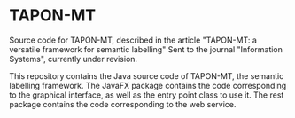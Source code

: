 # TAPON-MT
Source code for TAPON-MT, described in the article "TAPON-MT: a versatile framework for semantic labelling" Sent to the journal "Information Systems", currently under revision.

This repository contains the Java source code of TAPON-MT, the semantic labelling framework. 
The JavaFX package contains the code corresponding to the graphical interface, as well as the entry point class to use it.
The rest package contains the code corresponding to the web service.
